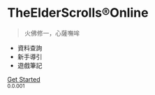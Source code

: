 <!-- _coverpage.md -->

<!--![logo](images/logo.jpg)-->

# TheElderScrolls®Online

> 火佛修一，心薩嘸哞

- 資料查詢
- 新手導引
- 遊戲筆記

[Get Started](#內文)  
<small>0.0.001</small>